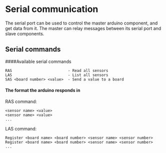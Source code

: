 Serial communication
====================

The serial port can be used to control the master arduino component, and get data from it. The master can relay messages between its serial port and slave components.

## Serial commands
####Available serial commands

    RAS                         - Read all sensors
    LAS                         - List all sensors
    SAS <board number> <value>  - Send a value to a board

#### The format the arduino responds in
RAS command:

    <sensor name> <value>
    <sensor name> <value>
    ...

LAS command:

    Register <board name> <board number> <sensor name> <sensor number>
    Register <board name> <board number> <sensor name> <sensor number>
    ...

